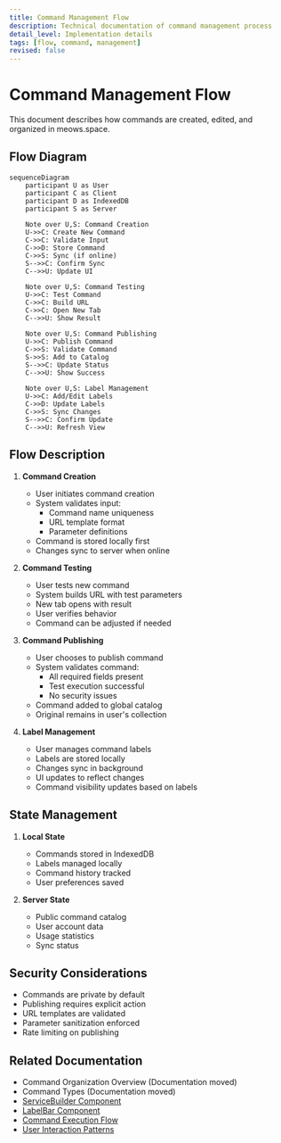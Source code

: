 ```yaml
---
title: Command Management Flow
description: Technical documentation of command management process
detail_level: Implementation details
tags: [flow, command, management]
revised: false
---
```


# Command Management Flow

This document describes how commands are created, edited, and organized in meows.space.

## Flow Diagram

```mermaid
sequenceDiagram
    participant U as User
    participant C as Client
    participant D as IndexedDB
    participant S as Server

    Note over U,S: Command Creation
    U->>C: Create New Command
    C->>C: Validate Input
    C->>D: Store Command
    C->>S: Sync (if online)
    S-->>C: Confirm Sync
    C-->>U: Update UI

    Note over U,S: Command Testing
    U->>C: Test Command
    C->>C: Build URL
    C->>C: Open New Tab
    C-->>U: Show Result

    Note over U,S: Command Publishing
    U->>C: Publish Command
    C->>S: Validate Command
    S->>S: Add to Catalog
    S-->>C: Update Status
    C-->>U: Show Success

    Note over U,S: Label Management
    U->>C: Add/Edit Labels
    C->>D: Update Labels
    C->>S: Sync Changes
    S-->>C: Confirm Update
    C-->>U: Refresh View
```

## Flow Description

1. **Command Creation**

   - User initiates command creation
   - System validates input:
     - Command name uniqueness
     - URL template format
     - Parameter definitions
   - Command is stored locally first
   - Changes sync to server when online

2. **Command Testing**

   - User tests new command
   - System builds URL with test parameters
   - New tab opens with result
   - User verifies behavior
   - Command can be adjusted if needed

3. **Command Publishing**

   - User chooses to publish command
   - System validates command:
     - All required fields present
     - Test execution successful
     - No security issues
   - Command added to global catalog
   - Original remains in user's collection

4. **Label Management**
   - User manages command labels
   - Labels are stored locally
   - Changes sync in background
   - UI updates to reflect changes
   - Command visibility updates based on labels

## State Management

1. **Local State**

   - Commands stored in IndexedDB
   - Labels managed locally
   - Command history tracked
   - User preferences saved

2. **Server State**
   - Public command catalog
   - User account data
   - Usage statistics
   - Sync status

## Security Considerations

- Commands are private by default
- Publishing requires explicit action
- URL templates are validated
- Parameter sanitization enforced
- Rate limiting on publishing

## Related Documentation

- Command Organization Overview (Documentation moved)
- Command Types (Documentation moved)
- [ServiceBuilder Component](../components/ServiceBuilder.md)
- [LabelBar Component](../components/LabelBar.md)
- [Command Execution Flow](command-execution.md)
- [User Interaction Patterns](user-interaction.md)
